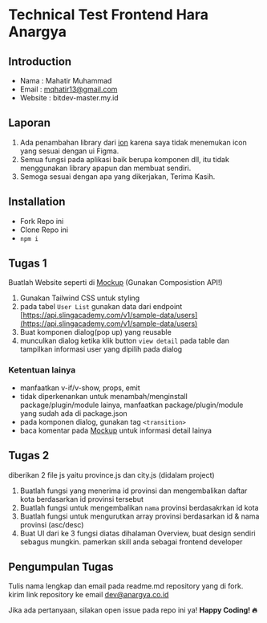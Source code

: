 # Technical Test Frontend Hara Anargya

## Introduction

- Nama : Mahatir Muhammad
- Email : mqhatir13@gmail.com
- Website : bitdev-master.my.id

## Laporan

1. Ada penambahan library dari [ion](https://ionic.io/ionicons) karena saya tidak menemukan icon yang sesuai dengan ui Figma.
2. Semua fungsi pada aplikasi baik berupa komponen dll, itu tidak menggunakan library apapun dan membuat sendiri.
3. Semoga sesuai dengan apa yang dikerjakan, Terima Kasih.

## Installation

- Fork Repo ini
- Clone Repo ini
- `npm i`

## Tugas 1

Buatlah Website seperti di [Mockup](https://www.figma.com/file/YPQ5iCEvLc2CTGVSaTKD8M/Untitled?type=design&mode=design&t=VpTQHHG6PqegCa7B-0) (Gunakan Composistion API!)

1. Gunakan Tailwind CSS untuk styling
2. pada tabel `User List` gunakan data dari endpoint [https://api.slingacademy.com/v1/sample-data/users](https://api.slingacademy.com/v1/sample-data/users)
3. Buat komponen dialog(pop up) yang reusable
4. munculkan dialog ketika klik button `view detail` pada table dan tampilkan informasi user yang dipilih pada dialog

### Ketentuan lainya

- manfaatkan v-if/v-show, props, emit
- tidak diperkenankan untuk menambah/menginstall package/plugin/module lainya, manfaatkan package/plugin/module yang sudah ada di package.json
- pada komponen dialog, gunakan tag `<transition>`
- baca komentar pada [Mockup](https://www.figma.com/file/YPQ5iCEvLc2CTGVSaTKD8M/Untitled?type=design&mode=design&t=VpTQHHG6PqegCa7B-0) untuk informasi detail lainya

## Tugas 2

diberikan 2 file js yaitu province.js dan city.js (didalam project)

1. Buatlah fungsi yang menerima id provinsi dan mengembalikan daftar kota berdasarkan id provinsi tersebut
2. Buatlah fungsi untuk mengembalikan `nama` provinsi berdasakrkan id kota
3. Buatlah fungsi untuk mengurutkan array provinsi berdasarkan id & nama provinsi (asc/desc)
4. Buat UI dari ke 3 fungsi diatas dihalaman Overview, buat design sendiri sebagus mungkin. pamerkan skill anda sebagai frontend developer

## Pengumpulan Tugas

Tulis nama lengkap dan email pada readme.md repository yang di fork.
kirim link repository ke email [dev@anargya.co.id]()

Jika ada pertanyaan, silakan open issue pada repo ini ya!
<b>Happy Coding! 🔥</b>
